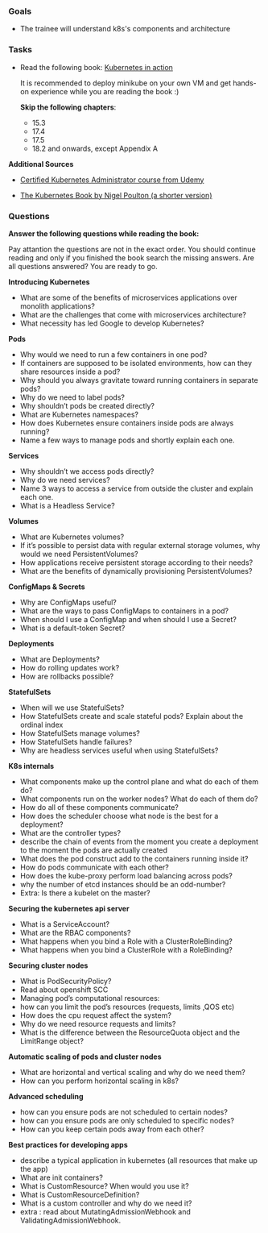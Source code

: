 ### Goals

- The trainee will understand k8s's components and architecture

  

### Tasks

- Read the following book: [Kubernetes in action](https://drive.google.com/file/d/1XVZp5QlZh3R9R--sPchcUV7kGlOUz6g4/view?usp=sharing)

  It is recommended to deploy minikube on your own VM and get hands-on experience while you are reading the book :)

  **Skip the following chapters**:
    - 15.3
    - 17.4
    - 17.5
    - 18.2 and onwards, except Appendix A


**Additional Sources**
- [Certified Kubernetes Administrator course from Udemy](https://drive.google.com/drive/folders/1GNXztUdtESDTt5uefyV7n5NpofaxLPn4?usp=sharing)

- [The Kubernetes Book by Nigel Poulton (a shorter version)](https://drive.google.com/file/d/1tnHb9ijciKs6cI07XJrg4TUrCWjNtaUu/view)

### Questions
**Answer the following questions while reading the book:**

  Pay attantion the questions are not in the exact order. You should continue reading and only if you finished the book search the missing answers. 
  Are all questions answered? You are ready to go.
  
**Introducing Kubernetes**
  - What are some of the benefits of microservices applications over monolith applications?
  - What are the challenges that come with microservices architecture?
  - What necessity has led Google to develop Kubernetes?

**Pods**
  - Why would we need to run a few containers in one pod?
  - If containers are supposed to be isolated environments, how can they share resources inside a pod?
  - Why should you always gravitate toward running containers in separate pods?
  - Why do we need to label pods?
  - Why shouldn’t pods be created directly?
  - What are Kubernetes namespaces?
  - How does Kubernetes ensure containers inside pods are always running?
  - Name a few ways to manage pods and shortly explain each one.

**Services**
  - Why shouldn’t we access pods directly? 
  - Why do we need services?
  - Name 3 ways to access a service from outside the cluster and explain each one.
  - What is a Headless Service?

**Volumes**
  - What are Kubernetes volumes?
  - If it’s possible to persist data with regular external storage volumes, why would we need PersistentVolumes? 
  - How applications receive persistent storage according to their needs?
  - What are the benefits of dynamically provisioning PersistentVolumes?

**ConfigMaps & Secrets**
  - Why are ConfigMaps useful?
  - What are the ways to pass ConfigMaps to containers in a pod?
  - When should I use a ConfigMap and when should I use a Secret?
  - What is a default-token Secret?

**Deployments**
  - What are Deployments? 
  - How do rolling updates work?
  - How are rollbacks possible?

**StatefulSets**
  - When will we use StatefulSets?
  - How StatefulSets create and scale stateful pods? Explain about the ordinal index
  - How StatefulSets manage volumes?
  - How StatefulSets handle failures?
  - Why are headless services useful when using StatefulSets?

**K8s internals**
  - What components make up the control plane and what do each of them do?
  - What components run on the worker nodes? What do each of them do?
  - How do all of these components communicate?
  - How does the scheduler choose what node is the best for a deployment?
  - What are the controller types?
  - describe the chain of events from the moment you create a deployment to the moment the pods are actually created
  - What does the pod construct add to the containers running inside it?
  - How do pods communicate with each other?
  - How does the kube-proxy perform load balancing across pods?
  - why the number of etcd instances should be an odd-number? 
  - Extra: Is there a kubelet on the master?

**Securing the kubernetes api server**
  - What is a ServiceAccount?
  - What are the RBAC components?
  - What happens when you bind a Role with a ClusterRoleBinding?
  - What happens when you bind a ClusterRole with a RoleBinding?

**Securing cluster nodes**
  - What is PodSecurityPolicy?
  - Read about openshift SCC
  - Managing pod’s computational resources:
  - how can you limit the pod’s resources (requests, limits ,QOS etc)
  - How does the cpu request affect the system?
  - Why do we need resource requests and limits?
  - What is the difference between the ResourceQuota object and the LimitRange object?

**Automatic scaling of pods and cluster nodes**
  - What are horizontal and vertical scaling and why do we need them?
  - How can you perform horizontal scaling in k8s?

**Advanced scheduling**
  - how can you ensure pods are not scheduled to certain nodes?
  - how can you ensure pods are only scheduled to specific nodes? 
  - How can you keep certain pods away from each other?

**Best practices for developing apps**
  - describe a typical application in kubernetes (all resources that make up the app)
  - What are init containers?
  - What is CustomResource? When would you use it?
  - What is CustomResourceDefinition?
  - What is a custom controller and why do we need it?
  - extra : read about MutatingAdmissionWebhook and ValidatingAdmissionWebhook.
